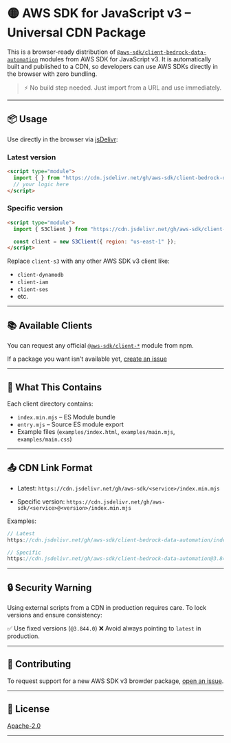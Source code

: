 # 🟡 AWS SDK for JavaScript v3 – Universal CDN Package

This is a browser-ready distribution of [`@aws-sdk/client-bedrock-data-automation`](https://github.com/aws/aws-sdk-js-v3) modules from AWS SDK for JavaScript v3. It is automatically built and published to a CDN, so developers can use AWS SDKs directly in the browser with zero bundling.

> ⚡️ No build step needed. Just import from a URL and use immediately.

---

## 📦 Usage

Use directly in the browser via [jsDelivr](https://www.jsdelivr.com/):

### Latest version

```html
<script type="module">
  import { } from "https://cdn.jsdelivr.net/gh/aws-sdk/client-bedrock-data-automation/index.min.mjs";
  // your logic here
</script>
```

### Specific version

```html
<script type="module">
  import { S3Client } from "https://cdn.jsdelivr.net/gh/aws-sdk/client-s3@3.844.0/index.min.mjs";

  const client = new S3Client({ region: "us-east-1" });
</script>
```

Replace `client-s3` with any other AWS SDK v3 client like:

* `client-dynamodb`
* `client-iam`
* `client-ses`
* etc.

---

## 📚 Available Clients

You can request any official [`@aws-sdk/client-*`](https://github.com/aws/aws-sdk-js-v3/tree/main/clients) module from npm.

If a package you want isn’t available yet, [create an issue](https://github.com/aws-sdk/client-bedrock-data-automation/issues/)

---

## 🔧 What This Contains

Each client directory contains:

* `index.min.mjs` – ES Module bundle
* `entry.mjs` – Source ES module export
* Example files (`examples/index.html`, `examples/main.mjs`, `examples/main.css`)

---

## 📤 CDN Link Format

* Latest:
  `https://cdn.jsdelivr.net/gh/aws-sdk/<service>/index.min.mjs`

* Specific version:
  `https://cdn.jsdelivr.net/gh/aws-sdk/<service>@<version>/index.min.mjs`

Examples:

```js
// Latest
https://cdn.jsdelivr.net/gh/aws-sdk/client-bedrock-data-automation/index.min.mjs

// Specific
https://cdn.jsdelivr.net/gh/aws-sdk/client-bedrock-data-automation@3.844.0/index.min.mjs
```

---

## 🔒 Security Warning

Using external scripts from a CDN in production requires care. To lock versions and ensure consistency:

✅ Use fixed versions (`@3.844.0`)
❌ Avoid always pointing to `latest` in production.

---

## 🤝 Contributing

To request support for a new AWS SDK v3 browder package, [open an issue](https://github.com/aws-sdk/client-bedrock-data-automation/issues).

---

## 📜 License

[Apache-2.0](https://github.com/aws-sdk/aws-sdk-js-v3/blob/main/LICENSE)

---
